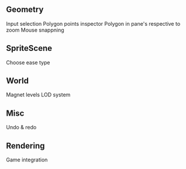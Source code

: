 
## Geometry
Input selection 
Polygon points inspector
Polygon in pane's respective to zoom
Mouse snappning

## SpriteScene
Choose ease type

## World
Magnet levels
LOD system


## Misc
Undo & redo

## Rendering 
Game integration

